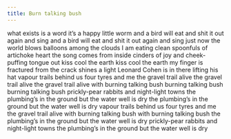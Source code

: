 ```yaml
---
title: Burn talking bush
---
```


what exists is a word it’s a happy little worm and a bird will eat and shit it out again and sing and a bird will eat and shit it out again and sing just now the world blows balloons among the clouds I am eating clean spoonfuls of artichoke heart the song comes from inside cinders of joy and cheek-puffing tongue out kiss cool the earth kiss cool the earth my finger is fractured from the crack shines a light Leonard Cohen is in there lifting his hat vapour trails behind us four tyres and me the gravel trail alive the gravel trail alive the gravel trail alive with burning talking bush burning talking bush burning talking bush prickly-pear rabbits and night-light towns the plumbing’s in the ground but the water well is dry the plumbing’s in the ground but the water well is dry vapour trails behind us four tyres and me the gravel trail alive with burning talking bush with burning talking bush the plumbing’s in the ground but the water well is dry prickly-pear rabbits and night-light towns the plumbing’s in the ground but the water well is dry
